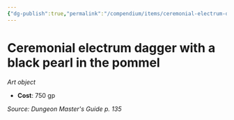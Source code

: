 ```yaml
---
{"dg-publish":true,"permalink":"/compendium/items/ceremonial-electrum-dagger-with-a-black-pearl-in-the-pommel/","tags":["compendium/src/5e/dmg","item/wealth/art-object"]}
---
```


# Ceremonial electrum dagger with a black pearl in the pommel
*Art object*  

- **Cost**: 750 gp

*Source: Dungeon Master's Guide p. 135*
